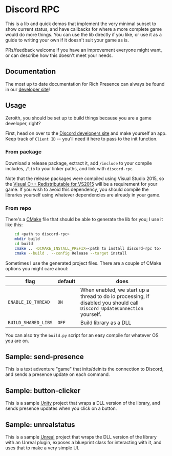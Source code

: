 # Discord RPC

This is a lib and quick demos that implement the very minimal subset to show current status, and
have callbacks for where a more complete game would do more things. You can use the lib directly
if you like, or use it as a guide to writing your own if it doesn't suit your game as is.

PRs/feedback welcome if you have an improvement everyone might want, or can describe how this
doesn't meet your needs.

## Documentation

The most up to date documentation for Rich Presence can always be found in our [developer site](https://discordapp.com/developers/docs/topics/rich-presence)!

## Usage

Zeroith, you should be set up to build things because you are a game developer, right?

First, head on over to the [Discord developers site](https://discordapp.com/developers/applications/me)
and make yourself an app. Keep track of `Client ID` -- you'll need it here to pass to the init
function.

### From package

Download a release package, extract it, add `/include` to your compile includes, `/lib` to your
linker paths, and link with `discord-rpc`.

Note that the release packages were compiled using Visual Studio 2015, so the [Visual C++ Redistributable for VS2015](https://www.microsoft.com/en-us/download/details.aspx?id=48145) will be a requirement for your game. If you wish to avoid this dependency, you should compile the libraries yourself using whatever dependencies are already in your game.

### From repo

There's a [CMake](https://cmake.org/download/) file that should be able to generate the lib for
you; I use it like this:
```sh
    cd <path to discord-rpc>
    mkdir build
    cd build
    cmake .. -DCMAKE_INSTALL_PREFIX=<path to install discord-rpc to>
    cmake --build . --config Release --target install
```
Sometimes I use the generated project files. There are a couple of CMake options you might care about:

| flag | default | does |
|------|---------|------|
| `ENABLE_IO_THREAD` | `ON` | When enabled, we start up a thread to do io processing, if disabled you should call `Discord_UpdateConnection` yourself.
| `BUILD_SHARED_LIBS` | `OFF` | Build library as a DLL

You can also try the `build.py` script for an easy compile for whatever OS you are on.

## Sample: send-presence

This is a text adventure "game" that inits/deinits the connection to Discord, and sends a presence
update on each command.

## Sample: button-clicker

This is a sample [Unity](https://unity3d.com/) project that wraps a DLL version of the library, and
sends presence updates when you click on a button.

## Sample: unrealstatus

This is a sample [Unreal](https://www.unrealengine.com) project that wraps the DLL version of the
library with an Unreal plugin, exposes a blueprint class for interacting with it, and uses that to
make a very simple UI.
